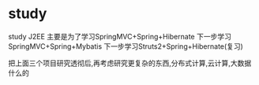 # study
study J2EE
主要是为了学习SpringMVC+Spring+Hibernate
下一步学习SpringMVC+Spring+Mybatis
下一步学习Struts2+Spring+Hibernate(复习)

把上面三个项目研究透彻后,再考虑研究更复杂的东西,分布式计算,云计算,大数据什么的
